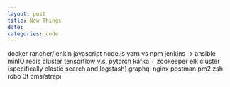 ```yaml
---
layout: post
title: New Things
date:
categories: code
---
```

docker
rancher/jenkin
javascript
node.js
yarn vs npm
jenkins -> ansible
minIO
redis cluster
tensorflow v.s. pytorch
kafka + zookeeper
elk cluster (specifically elastic search and logstash)
graphql
nginx
postman
pm2
zsh
robo 3t
cms/strapi

